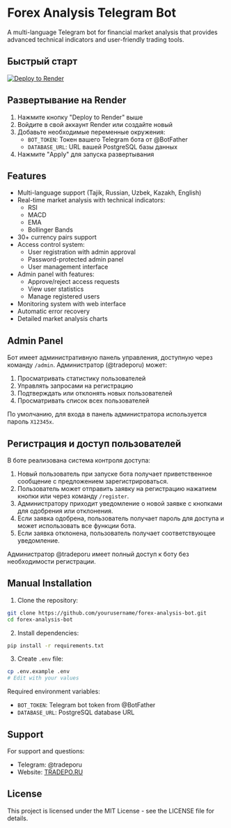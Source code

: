 # Forex Analysis Telegram Bot

A multi-language Telegram bot for financial market analysis that provides advanced technical indicators and user-friendly trading tools.

## Быстрый старт

[![Deploy to Render](https://render.com/images/deploy-to-render-button.svg)](https://render.com/deploy)

## Развертывание на Render

1. Нажмите кнопку "Deploy to Render" выше
2. Войдите в свой аккаунт Render или создайте новый
3. Добавьте необходимые переменные окружения:
   - `BOT_TOKEN`: Токен вашего Telegram бота от @BotFather
   - `DATABASE_URL`: URL вашей PostgreSQL базы данных
4. Нажмите "Apply" для запуска развертывания

## Features

- Multi-language support (Tajik, Russian, Uzbek, Kazakh, English)
- Real-time market analysis with technical indicators:
  - RSI
  - MACD
  - EMA
  - Bollinger Bands
- 30+ currency pairs support
- Access control system:
  - User registration with admin approval
  - Password-protected admin panel
  - User management interface
- Admin panel with features:
  - Approve/reject access requests
  - View user statistics
  - Manage registered users
- Monitoring system with web interface
- Automatic error recovery
- Detailed market analysis charts

## Admin Panel

Бот имеет административную панель управления, доступную через команду `/admin`. 
Администратор (@tradeporu) может:

1. Просматривать статистику пользователей
2. Управлять запросами на регистрацию
3. Подтверждать или отклонять новых пользователей
4. Просматривать список всех пользователей

По умолчанию, для входа в панель администратора используется пароль `X12345x`.

## Регистрация и доступ пользователей

В боте реализована система контроля доступа:

1. Новый пользователь при запуске бота получает приветственное сообщение с предложением зарегистрироваться.
2. Пользователь может отправить заявку на регистрацию нажатием кнопки или через команду `/register`.
3. Администратору приходит уведомление о новой заявке с кнопками для одобрения или отклонения.
4. Если заявка одобрена, пользователь получает пароль для доступа и может использовать все функции бота.
5. Если заявка отклонена, пользователь получает соответствующее уведомление.

Администратор @tradeporu имеет полный доступ к боту без необходимости регистрации.

## Manual Installation

1. Clone the repository:
```bash
git clone https://github.com/yourusername/forex-analysis-bot.git
cd forex-analysis-bot
```

2. Install dependencies:
```bash
pip install -r requirements.txt
```

3. Create `.env` file:
```bash
cp .env.example .env
# Edit with your values
```

Required environment variables:
- `BOT_TOKEN`: Telegram bot token from @BotFather
- `DATABASE_URL`: PostgreSQL database URL


## Support

For support and questions:
- Telegram: @tradeporu
- Website: [TRADEPO.RU](https://tradepo.ru)

## License

This project is licensed under the MIT License - see the LICENSE file for details.